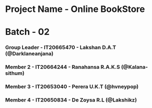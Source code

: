 # Project Name - Online BookStore
# Batch - 02
### Group Leader - IT20665470 - Lakshan D.A.T (@Darklaneanjana)
### Member 2 - IT20664244 - Ranahansa R.A.K.S (@Kalana-sithum)
### Member 3 - IT20653040 - Perera U.K.T (@hvneypop)
### Member 4 - IT20650834 - De Zoysa R.L (@Lakshikz)

